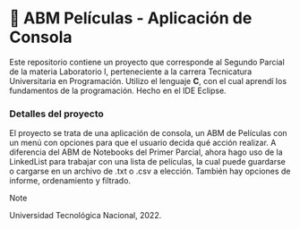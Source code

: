 # 🍿 ABM Películas - Aplicación de Consola

Este repositorio contiene un proyecto que corresponde al Segundo Parcial de la materia Laboratorio I, perteneciente a la carrera Tecnicatura Universitaria en Programación.
Utilizo el lenguaje **C**, con el cual aprendí los fundamentos de la programación. Hecho en el IDE Eclipse.

### Detalles del proyecto
El proyecto se trata de una aplicación de consola, un ABM de Películas con un menú con opciones para que el usuario decida qué acción realizar. A diferencia del ABM de Notebooks del Primer Parcial, ahora hago uso de la LinkedList para trabajar con una lista de películas, la cual puede guardarse o cargarse en un archivo de .txt o .csv a elección. También hay opciones de informe, ordenamiento y filtrado.  

> [!NOTE]
> Universidad Tecnológica Nacional, 2022.
